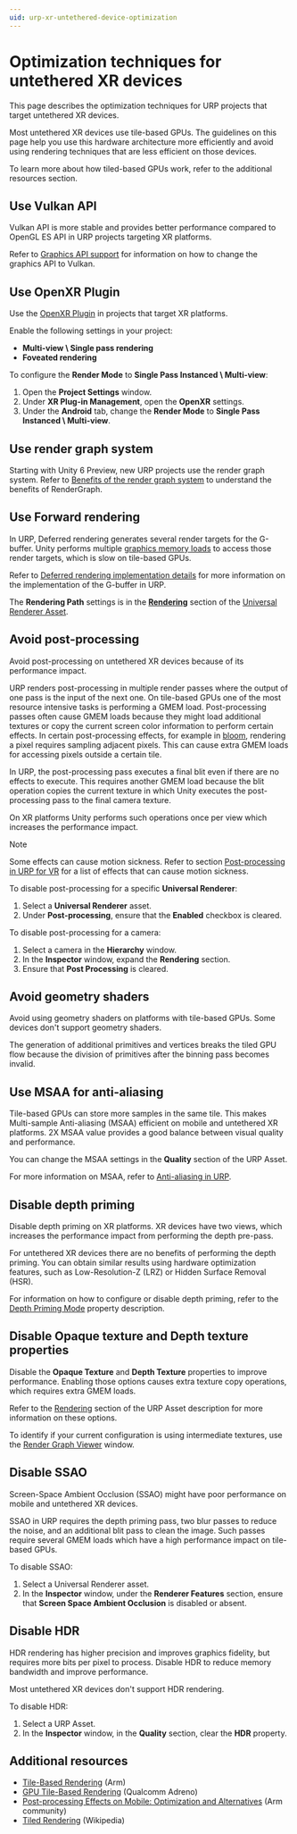 ```yaml
---
uid: urp-xr-untethered-device-optimization
---
```

# Optimization techniques for untethered XR devices

This page describes the optimization techniques for URP projects that target untethered XR devices.

Most untethered XR devices use tile-based GPUs. The guidelines on this page help you use this hardware architecture more efficiently and avoid using rendering  techniques that are less efficient on those devices.

To learn more about how tiled-based GPUs work, refer to the additional resources section. 

## Use Vulkan API

Vulkan API is more stable and provides better performance compared to OpenGL ES API in URP projects targeting XR platforms.

Refer to [Graphics API support](https://docs.unity3d.com/6000.0/Documentation/Manual/GraphicsAPIs.html) for information on how to change the graphics API to Vulkan.

## Use OpenXR Plugin

Use the [OpenXR Plugin](https://docs.unity3d.com/Packages/com.unity.xr.openxr@latest?subfolder=/manual/index.html) in projects that target XR platforms.

Enable the following settings in your project:
* **Multi-view \ Single pass rendering**
* **Foveated rendering**

To configure the **Render Mode** to **Single Pass Instanced \ Multi-view**:

1. Open the **Project Settings** window.
2. Under **XR Plug-in Management**, open the **OpenXR** settings.
3. Under the **Android** tab, change the **Render Mode** to **Single Pass Instanced \ Multi-view**.

## Use render graph system

Starting with Unity 6 Preview, new URP projects use the render graph system.
Refer to [Benefits of the render graph system](https://docs.unity3d.com/Packages/com.unity.render-pipelines.core@17.0/manual/render-graph-benefits.html) to understand the benefits of RenderGraph.

## Use Forward rendering

In URP, Deferred rendering generates several render targets for the G-buffer. Unity performs multiple [graphics memory loads](https://developer.qualcomm.com/software/snapdragon-profiler/app-notes/avoid-gmem-loads) to access those render targets, which is slow on tile-based GPUs.

Refer to [Deferred rendering implementation details](rendering/deferred-rendering-path.md#implementation-details) for more information on the implementation of the G-buffer in URP.

The **Rendering Path** settings is in the [**Rendering**](urp-universal-renderer.md#rendering) section of the [Universal Renderer Asset](urp-universal-renderer.md).

## Avoid post-processing

Avoid post-processing on untethered XR devices because of its performance impact.

URP renders post-processing in multiple render passes where the output of one pass is the input of the next one. On tile-based GPUs one of the most resource intensive tasks is performing a GMEM load. Post-processing passes often cause GMEM loads because they might load additional textures or copy the current screen color information to perform certain effects. In certain post-processing effects, for example in [bloom](post-processing-bloom.md), rendering a pixel requires sampling adjacent pixels. This can cause extra GMEM loads for accessing pixels outside a certain tile.

In URP, the post-processing pass executes a final blit even if there are no effects to execute. This requires another GMEM load because the blit operation copies the current texture in which Unity executes the post-processing pass to the final camera texture.

On XR platforms Unity performs such operations once per view which increases the performance impact.  

> [!NOTE]
> Some effects can cause motion sickness. Refer to section [Post-processing in URP for VR](integration-with-post-processing.md#post-processing-in-urp-for-vr) for a list of effects that can cause motion sickness.

To disable post-processing for a specific **Universal Renderer**:
1. Select a **Universal Renderer** asset.
2. Under **Post-processing**, ensure that the **Enabled** checkbox is cleared.

To disable post-processing for a camera:

1. Select a camera in the **Hierarchy** window.
2. In the **Inspector** window, expand the **Rendering** section.
3. Ensure that **Post Processing** is cleared.

## Avoid geometry shaders

Avoid using geometry shaders on platforms with tile-based GPUs. Some devices don't support geometry shaders. 

The generation of additional primitives and vertices breaks the tiled GPU flow because the division of primitives after the binning pass becomes invalid.

## Use MSAA for anti-aliasing

Tile-based GPUs can store more samples in the same tile. This makes Multi-sample Anti-aliasing (MSAA) efficient on mobile and untethered XR platforms. 2X MSAA value provides a good balance between visual quality and performance.

You can change the MSAA settings in the **Quality** section of the URP Asset.

For more information on MSAA, refer to [Anti-aliasing in URP](anti-aliasing.md).

## Disable depth priming

Disable depth priming on XR platforms. XR devices have two views, which increases the performance impact from performing the depth pre-pass. 

For untethered XR devices there are no benefits of performing the depth priming. You can obtain similar results using hardware optimization features, such as Low-Resolution-Z (LRZ) or Hidden Surface Removal (HSR).

For information on how to configure or disable depth priming, refer to the [Depth Priming Mode](urp-universal-renderer.md#rendering) property description.

## Disable Opaque texture and Depth texture properties

Disable the **Opaque Texture** and **Depth Texture** properties to improve performance. Enabling those options causes extra texture copy operations, which requires extra GMEM loads.

Refer to the [Rendering](universalrp-asset.md#rendering) section of the URP Asset description for more information on these options.

To identify if your current configuration is using intermediate textures, use the [Render Graph Viewer](render-graph-view.md) window.

## Disable SSAO

Screen-Space Ambient Occlusion (SSAO) might have poor performance on mobile and untethered XR devices. 

SSAO in URP requires the depth priming pass, two blur passes to reduce the noise, and an additional blit pass to clean the image. Such passes require several GMEM loads which have a high performance impact on tile-based GPUs.

To disable SSAO:

1. Select a Universal Renderer asset.
2. In the **Inspector** window, under the **Renderer Features** section, ensure that **Screen Space Ambient Occlusion** is disabled or absent.

## Disable HDR

HDR rendering has higher precision and improves graphics fidelity, but requires more bits per pixel to process. Disable HDR to reduce memory bandwidth and improve performance.

Most untethered XR devices don't support HDR rendering.

To disable HDR:
1. Select a URP Asset.
2. In the **Inspector** window, in the **Quality** section, clear the **HDR** property.

## Additional resources

- [Tile-Based Rendering](https://developer.arm.com/documentation/102662/0100/Overview) (Arm)
- [GPU Tile-Based Rendering](https://developer.qualcomm.com/sites/default/files/docs/adreno-gpu/snapdragon-game-toolkit/gdg/gpu/overview.html#tile-based-rendering) (Qualcomm Adreno)
- [Post-processing Effects on Mobile: Optimization and Alternatives](https://community.arm.com/arm-community-blogs/b/graphics-gaming-and-vr-blog/posts/post-processing-effects-on-mobile-optimization-and-alternatives) (Arm community)
- [Tiled Rendering](https://en.wikipedia.org/wiki/Tiled_rendering) (Wikipedia)
